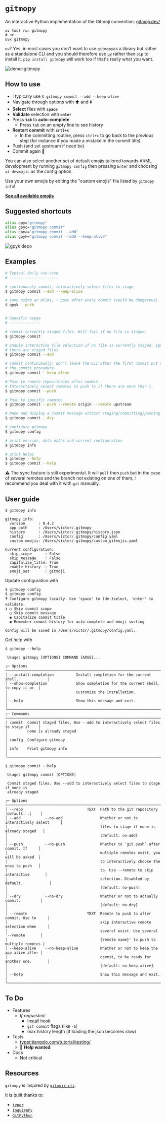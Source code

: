 # `gitmopy`

An interactive Python implementation of the Gitmoji convention: [gitmoji.dev/](https://gitmoji.dev/)

```text
uv tool run gitmopy
# or
uvx gitmopy
```

`uv`? Yes, in most cases you don't want to use `gitmopy`as a library but rather as a standalone CLI and you should therefore use [`uv`](https://docs.astral.sh/uv/getting-started/installation/) rather than `pip` to install it. `pip install gitmopy` will work too if that's really what you want.

![demo-gitmopy](https://raw.githubusercontent.com/vict0rsch/gitmopy/main/assets/demo-gitmopy.gif)

## How to use

-   I typically use `$ gitmopy commit --add --keep-alive`
-   Navigate through options with ⬆️ and ⬇️
-   **Select** files with **`space`**
-   **Validate** selection with **`enter`**
-   Press **`tab`** to **auto-complete**
    -   Press `tab` on an empty line to see history
-   **Restart commit** with **`crtl+c`**
    -   In the committing routine, press `ctrl+c` to go back to the previous step (for instance if you made a mistake in the commit title)
-   Push (and set upstream if need be)
-   Commit again 🔄

You can also select another set of default emojis tailored towards AI/ML development by running `gitmopy config` then pressing `Enter` and choosing `ai-devmojis` as the config option.

Use your own emojis by editing the "custom emojis" file listed by `gitmopy info`!

[**See all available emojis**](https://gitmopy.readthedocs.io/en/latest/emoji_sets.html)

## Suggested shortcuts

```bash
alias gpy="gitmopy"
alias gpyc="gitmopy commit"
alias gpya="gitmopy commit --add"
alias gpyk="gitmopy commit --add --keep-alive"
```

![gpyk depo](https://raw.githubusercontent.com/vict0rsch/gitmopy/main/assets/gpyk.png)

## Examples

```bash
# Typical daily use-case
# ----------------------

# continuously commit, interactively select files to stage
$ gitmopy commit --add --keep-alive

# same using an alias, + push after every commit (could be dangerous)
$ gpyk --push


# Specific usage
# --------------

# commit currently staged files. Will fail if no file is staged.
$ gitmopy commit

# Enable interactive file selection if no file is currently staged. Ignored if
# there are staged files.
$ gitmopy commit --add

# Commit continuously: don't leave the CLI after the first commit but restart
# the commit procedure.
$ gitmopy commit --keep-alive

# Push to remote repositories after commit.
# Interactively select remotes to push to if there are more than 1.
$ gitmopy commit --push

# Push to specific remotes
$ gitmopy commit --push --remote origin --remote upstream

# Make and display a commit message without staging/committing/pushing
$ gitmopy commit --dry

# configure gitmopy
$ gitmopy config

# print version, data paths and current configuration
$ gitmopy info

# print helps
$ gitmopy --help
$ gitmopy commit --help
```

⚠️ The sync feature is still experimental. It will `pull` then `push` but in the case of several remotes and the branch not existing on one of them, I recommend you deal with it with `git` manually.

## User guide

```text
$ gitmopy info

gitmopy info:
  version      : 0.4.2
  app path     : /Users/victor/.gitmopy
  history      : /Users/victor/.gitmopy/history.json
  config       : /Users/victor/.gitmopy/config.yaml
  custom emojis: /Users/victor/.gitmopy/custom_gitmojis.yaml

Current configuration:
  skip_scope      : False
  skip_message    : False
  capitalize_title: True
  enable_history  : True
  emoji_set       : gitmoji
```

Update configuration with

```text
$ gitmopy config
$ gitmopy config
❓ Configure gitmopy locally. Use 'space' to (de-)select, 'enter' to validate.
❯ ○ Skip commit scope
  ○ Skip commit message
  ◉ Capitalize commit title
  ◉ Remember commit history for auto-complete and emoji sorting

Config will be saved in /Users/victor/.gitmopy/config.yaml.
```

Get help with

```text
$ gitmopy --help

 Usage: gitmopy [OPTIONS] COMMAND [ARGS]...

╭─ Options ───────────────────────────────────────────────────────────────────────────╮
│ --install-completion          Install completion for the current shell.             │
│ --show-completion             Show completion for the current shell, to copy it or  │
│                               customize the installation.                           │
│ --help                        Show this message and exit.                           │
╰─────────────────────────────────────────────────────────────────────────────────────╯
╭─ Commands ──────────────────────────────────────────────────────────────────────────╮
│ commit  Commit staged files. Use --add to interactively select files to stage if    │
│         none is already staged                                                      │
│ config  Configure gitmopy                                                           │
│ info    Print gitmopy info                                                          │
╰─────────────────────────────────────────────────────────────────────────────────────╯

$ gitmopy commit --help

 Usage: gitmopy commit [OPTIONS]

 Commit staged files. Use --add to interactively select files to stage if none is
 already staged

╭─ Options ───────────────────────────────────────────────────────────────────────────╮
│ --repo                             TEXT  Path to the git repository [default: .]    │
│ --add           --no-add                 Whether or not to interactively select     │
│                                          files to stage if none is already staged   │
│                                          [default: no-add]                          │
│ --push          --no-push                Whether to `git push` after commit. If     │
│                                          multiple remotes exist, you will be asked  │
│                                          to interactively choose the ones to push   │
│                                          to. Use --remote to skip interactive       │
│                                          selection. Disabled by default.            │
│                                          [default: no-push]                         │
│ --dry           --no-dry                 Whether or not to actually commit.         │
│                                          [default: no-dry]                          │
│ --remote                           TEXT  Remote to push to after commit. Use to     │
│                                          skip interactive remote selection when     │
│                                          several exist. Use several '--remote       │
│                                          {remote name}' to push to multiple remotes │
│ --keep-alive    --no-keep-alive          Whether or not to keep the app alive after │
│                                          commit, to be ready for another one.       │
│                                          [default: no-keep-alive]                   │
│ --help                                   Show this message and exit.                │
╰─────────────────────────────────────────────────────────────────────────────────────╯
```

## To Do

-   Features
    -   _If requested:_
        -   Install hook
        -   `git commit` flags (like `-S`)
        -   max history length (if loading the json becomes slow)
-   Tests
    -   [typer.tiangolo.com/tutorial/testing/](https://typer.tiangolo.com/tutorial/testing/)
    -   👋 **Help wanted**
-   Docs
    -   Not critical

## Resources

`gitmopy` is inspired by [`gitmoji-cli`](https://github.com/carloscuesta/gitmoji-cli).

It is built thanks to:

-   [`typer`](https://github.com/tiangolo/typer)
-   [`InquirePy`](https://github.com/kazhala/InquirerPy)
-   [`GitPython`](https://github.com/gitpython-developers/GitPython)
